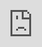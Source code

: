 ```yaml
---
title: Motorola G STYLUS
date: 2020-03-01T00:00:00.000Z
---
```

<div class="post-container">
  <div class="text-idea">
This isn’t just a regular product film, this a product film with real stories. For the launch of Motorola G-stylus, we selected three artists who use their work for a greater good, sending an important message: 

Alma Negrot, a makeup artist and performer who breaks the barriers of makeup and conservatism. 

Nina Satie, an illustrator who represents in her art the beauty and power of black women.

And Kauê Lentini, a chef who cares about the origin and the whole cycle of the food he makes.

I am happy to be able to put such incredible artists in a global campaign, valuing their work and showing it to the whole world.

  </div>
  <div class="img-idea">

![](https://ucarecdn.com/bbdb7703-af87-4ed3-8365-5a9c440da83b/)

![](https://ucarecdn.com/43f73bca-bcbe-4026-9194-613769eca7d7/)

  </div>
</div>

<iframe src="https://player.vimeo.com/video/504770458?h=5d7585046d&title=0&byline=0&portrait=0" style="position:absolute;top:0;left:0;width:100%;height:100%;" frameborder="0" allow="autoplay; fullscreen; picture-in-picture" allowfullscreen></iframe>script src="https://player.vimeo.com/api/player.js"></script> <p><a href="https://vimeo.com/504770458">Motorola - G-Stylus</a> from <a href="https://vimeo.com/jessycasilva">jessyca silva</a> on <a href="https://vimeo.com">Vimeo</a>.</p>

<iframe src="https://player.vimeo.com/video/516624384?byline=0&portrait=0" width="640" height="360" frameborder="0" allow="autoplay; fullscreen; picture-in-picture" allowfullscreen></iframe>

<div class="img-row">

![](https://ucarecdn.com/506c3085-fbea-4f53-8f81-e4f32e248837/)

![](https://ucarecdn.com/dacd2782-4ecb-46a0-a6e8-3be952834186/)

![](https://ucarecdn.com/0bcf4fca-6371-44d1-8559-76baf378387a/)

  </div>

<div class="img-row">

![](https://ucarecdn.com/4ccbc478-abf9-4e79-9370-5b17dab6352d/)

![](https://ucarecdn.com/b13d4d36-e652-4af8-af35-e95b23e5eedf/)

![](https://ucarecdn.com/f9becb63-8a90-48f3-940a-b9254d29c699/)

  </div>

Fun fact: my hand was used in the film. Seconds of hand fame, baby.

![](https://ucarecdn.com/d84c6152-2e3d-4b56-8de1-5103f9136de9/)

What I did: Script, casting and production assistance